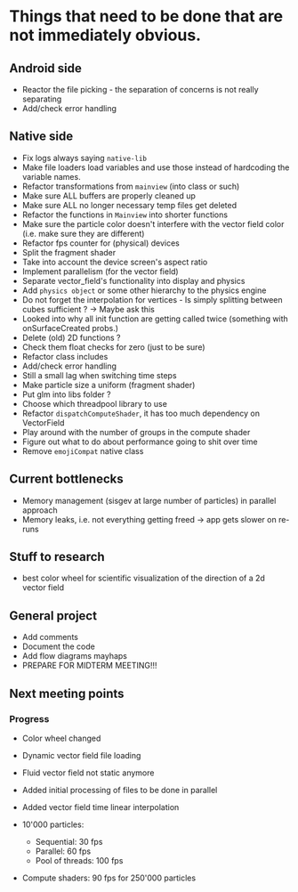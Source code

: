 # Things that need to be done that are not immediately obvious.

## Android side
- Reactor the file picking - the separation of concerns is not really separating
- Add/check error handling

## Native side
- Fix logs always saying `native-lib`
- Make file loaders load variables and use those instead of hardcoding the variable names.
- Refactor transformations from `mainview` (into class or such)
- Make sure ALL buffers are properly cleaned up
- Make sure ALL no longer necessary temp files get deleted
- Refactor the functions in `Mainview` into shorter functions 
- Make sure the particle color doesn't interfere with the vector field color (i.e. make sure they are different)
- Refactor fps counter for (physical) devices
- Split the fragment shader
- Take into account the device screen's aspect ratio
- Implement parallelism (for the vector field)
- Separate vector_field's functionality into display and physics
- Add `physics object` or some other hierarchy to the physics engine
- Do not forget the interpolation for vertices - Is simply splitting between cubes sufficient ? -> Maybe ask this
- Looked into why all init function are getting called twice (something with onSurfaceCreated probs.)
- Delete (old) 2D functions ?
- Check them float checks for zero (just to be sure)
- Refactor class includes
- Add/check error handling
- Still a small lag when switching time steps
- Make particle size a uniform (fragment shader)
- Put glm into libs folder ?
- Choose which threadpool library to use
- Refactor `dispatchComputeShader`, it has too much dependency on VectorField
- Play around with the number of groups in the compute shader
- Figure out what to do about performance going to shit over time
- Remove `emojiCompat` native class

## Current bottlenecks
- Memory management (sisgev at large number of particles) in parallel approach
- Memory leaks, i.e. not everything getting freed -> app gets slower on re-runs

## Stuff to research
- best color wheel for scientific visualization of the direction of a 2d vector field

## General project
- Add comments
- Document the code
- Add flow diagrams mayhaps
- PREPARE FOR MIDTERM MEETING!!!

## Next meeting points

### Progress
- Color wheel changed
- Dynamic vector field file loading
- Fluid vector field not static anymore
- Added initial processing of files to be done in parallel
- Added vector field time linear interpolation
- 10'000 particles:
  - Sequential: 30 fps
  - Parallel: 60 fps
  - Pool of threads: 100 fps
  
- Compute shaders: 90 fps for 250'000 particles
